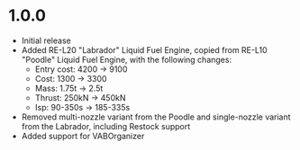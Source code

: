 # 1.0.0
- Initial release
- Added RE-L20 "Labrador" Liquid Fuel Engine, copied from RE-L10 "Poodle" Liquid Fuel Engine, with the following changes:
  - Entry cost: 4200 → 9100
  - Cost: 1300 → 3300
  - Mass: 1.75t → 2.5t
  - Thrust: 250kN → 450kN
  - Isp: 90-350s → 185-335s
- Removed multi-nozzle variant from the Poodle and single-nozzle variant from the Labrador, including Restock support
- Added support for VABOrganizer
